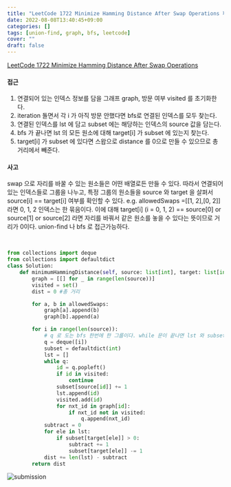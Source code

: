 ```yaml
---
title: "LeetCode 1722 Minimize Hamming Distance After Swap Operations 파이썬 해설 풀이"
date: 2022-08-08T13:40:45+09:00
categories: []
tags: [union-find, graph, bfs, leetcode]
cover: ""
draft: false
---
```


[LeetCode 1722 Minimize Hamming Distance After Swap Operations](https://leetcode.com/problems/minimize-hamming-distance-after-swap-operations/)

#### **접근**

1. 연결되어 있는 인덱스 정보를 담을 그래프 graph, 방문 여부 visited 를 초기화한다.
2. iteration 돌면서 각 i 가 아직 방문 안했다면 bfs로 연결된 인덱스를 모두 찾는다.
3. 연결된 인덱스를 lst 에 담고 subset 에는 해당하는 인덱스의 source 값을 담는다.
4. bfs 가 끝나면 lst 의 모든 원소에 대해 target[i] 가 subset 에 있는지 찾는다.
5. target[i] 가 subset 에 있다면 스왑으로 distance 를 0으로 만들 수 있으므로 총 거리에서 빼준다.

#### **사고**

swap 으로 자리를 바꿀 수 있는 원소들은 어떤 배열로든 만들 수 있다. 따라서 연결되어 있는 인덱스들로 그룹을 나누고, 특정 그룹의 원소들을 source 와 target 을 살펴서 source[i] == target[i] 여부를 확인할 수 있다.
e.g.
allowedSwaps =[[1, 2],[0, 2]] 라면 0, 1, 2 인덱스는 한 묶음이다. 이에 대해
target[i] (i = 0, 1, 2) == source[0] or source[1] or source[2] 라면 자리를 바꿔서 같은 원소를 놓을 수 있다는 뜻이므로 거리가 0이다.
union-find 나 bfs 로 접근가능하다.

&nbsp;

```python
from collections import deque
from collections import defaultdict
class Solution:
    def minimumHammingDistance(self, source: list[int], target: list[int], allowedSwaps: list[list[int]]) -> int:
        graph = [[] for _ in range(len(source))]
        visited = set()
        dist = 0 #총 거리

        for a, b in allowedSwaps:
            graph[a].append(b)
            graph[b].append(a)

        for i in range(len(source)):
            # q 로 도는 bfs 한번에 한 그룹이다. while 문이 끝나면 lst 와 subset 에 각각 그룹의 index 값과 그룹에 특정 원소가 몇개인지 담긴다.
            q = deque([i])
            subset = defaultdict(int)
            lst = []
            while q:
                id = q.popleft()
                if id in visited:
                    continue
                subset[source[id]] += 1
                lst.append(id)
                visited.add(id)
                for nxt_id in graph[id]:
                    if nxt_id not in visited:
                        q.append(nxt_id)
            subtract = 0
            for ele in lst:
                if subset[target[ele]] > 0:
                    subtract += 1
                    subset[target[ele]] -= 1
            dist += len(lst) - subtract
        return dist
```

![submission](/img/lc1722.png)
